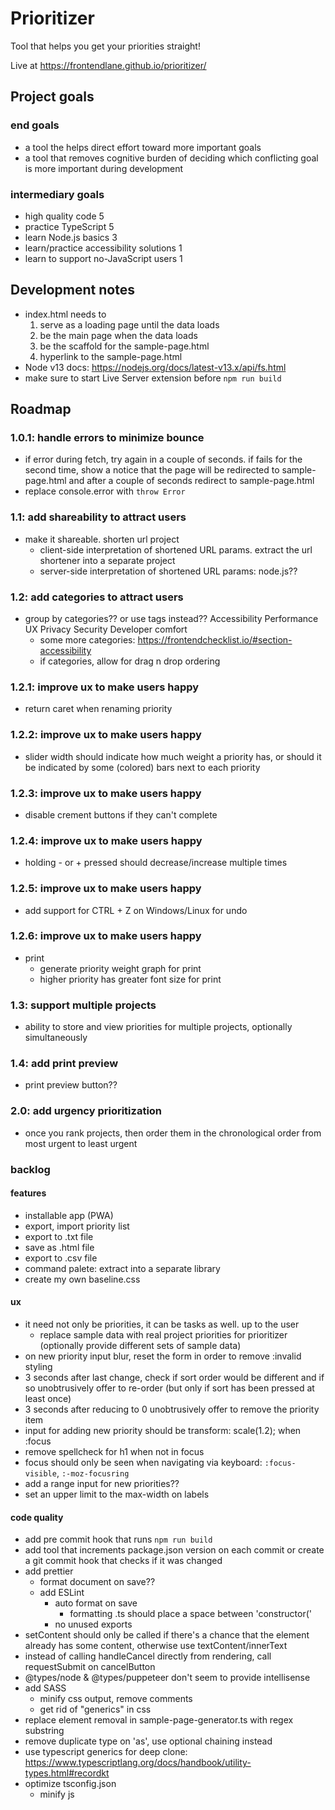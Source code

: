 # Prioritizer
Tool that helps you get your priorities straight!

Live at https://frontendlane.github.io/prioritizer/

## Project goals
### end goals
- a tool the helps direct effort toward more important goals
- a tool that removes cognitive burden of deciding which conflicting goal is more important during development

### intermediary goals
- high quality code 5
- practice TypeScript 5
- learn Node.js basics 3
- learn/practice accessibility solutions 1
- learn to support no-JavaScript users 1

## Development notes
- index.html needs to
    1. serve as a loading page until the data loads
    2. be the main page when the data loads
    3. be the scaffold for the sample-page.html
    4. hyperlink to the sample-page.html
- Node v13 docs: https://nodejs.org/docs/latest-v13.x/api/fs.html
- make sure to start Live Server extension before `npm run build`

## Roadmap
### 1.0.1: handle errors to minimize bounce
- if error during fetch, try again in a couple of seconds. if fails for the second time, show a notice that the page will be redirected to sample-page.html and after a couple of seconds redirect to sample-page.html
- replace console.error with `throw Error`

### 1.1: add shareability to attract users
- make it shareable. shorten url project
    - client-side interpretation of shortened URL params. extract the url shortener into a separate project
    - server-side interpretation of shortened URL params: node.js??

### 1.2: add categories to attract users
- group by categories?? or use tags instead??
    Accessibility
    Performance
    UX
    Privacy
    Security
    Developer comfort
    - some more categories: https://frontendchecklist.io/#section-accessibility
    - if categories, allow for drag n drop ordering

### 1.2.1: improve ux to make users happy
- return caret when renaming priority

### 1.2.2: improve ux to make users happy
- slider width should indicate how much weight a priority has, or should it be indicated by some (colored) bars next to each priority

### 1.2.3: improve ux to make users happy
- disable crement buttons if they can't complete

### 1.2.4: improve ux to make users happy
- holding - or + pressed should decrease/increase multiple times

### 1.2.5: improve ux to make users happy
- add support for CTRL + Z on Windows/Linux for undo

### 1.2.6: improve ux to make users happy
- print
    - generate priority weight graph for print
    - higher priority has greater font size for print

### 1.3: support multiple projects
- ability to store and view priorities for multiple projects, optionally simultaneously

### 1.4: add print preview
- print preview button??

### 2.0: add urgency prioritization
- once you rank projects, then order them in the chronological order from most urgent to least urgent

### backlog
#### features
- installable app (PWA)
- export, import priority list
- export to .txt file
- save as .html file
- export to .csv file
- command palete: extract into a separate library
- create my own baseline.css

#### ux
- it need not only be priorities, it can be tasks as well. up to the user
    - replace sample data with real project priorities for prioritizer (optionally provide different sets of sample data)
- on new priority input blur, reset the form in order to remove :invalid styling
- 3 seconds after last change, check if sort order would be different and if so unobtrusively offer to re-order (but only if sort has been pressed at least once)
- 3 seconds after reducing to 0 unobtrusively offer to remove the priority item
- input for adding new priority should be transform: scale(1.2); when :focus
- remove spellcheck for h1 when not in focus
- focus should only be seen when navigating via keyboard: `:focus-visible`, `:-moz-focusring`
- add a range input for new priorities??
- set an upper limit to the max-width on labels

#### code quality
- add pre commit hook that runs `npm run build`
- add tool that increments package.json version on each commit or create a git commit hook that checks if it was changed
- add prettier
    - format document on save??
    - add ESLint
        - auto format on save
            - formatting .ts should place a space between 'constructor('
        - no unused exports
- setContent should only be called if there's a chance that the element already has some content, otherwise use textContent/innerText
- instead of calling handleCancel directly from rendering, call requestSubmit on cancelButton
- @types/node & @types/puppeteer don't seem to provide intellisense
- add SASS
    - minify css output, remove comments
    - get rid of "generics" in css
- replace element removal in sample-page-generator.ts with regex substring
- remove duplicate type on 'as', use optional chaining instead
- use typescript generics for deep clone: https://www.typescriptlang.org/docs/handbook/utility-types.html#recordkt
- optimize tsconfig.json
    - minify js